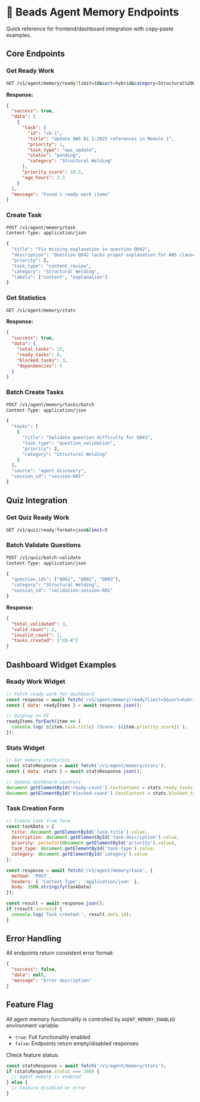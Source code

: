 # 🧠 Beads Agent Memory Endpoints

Quick reference for frontend/dashboard integration with copy-paste examples.

## Core Endpoints

### Get Ready Work
```bash
GET /v1/agent/memory/ready?limit=10&sort=hybrid&category=Structural%20Welding
```

**Response:**
```json
{
  "success": true,
  "data": [
    {
      "task": {
        "id": "cb-1",
        "title": "Update AWS D1.1:2025 references in Module 1",
        "priority": 1,
        "task_type": "aws_update",
        "status": "pending",
        "category": "Structural Welding"
      },
      "priority_score": 10.5,
      "age_hours": 2.3
    }
  ],
  "message": "Found 1 ready work items"
}
```

### Create Task
```bash
POST /v1/agent/memory/task
Content-Type: application/json

{
  "title": "Fix missing explanation in question Q042",
  "description": "Question Q042 lacks proper explanation for AWS clause reference",
  "priority": 2,
  "task_type": "content_review",
  "category": "Structural Welding",
  "labels": ["content", "explanation"]
}
```

### Get Statistics
```bash
GET /v1/agent/memory/stats
```

**Response:**
```json
{
  "success": true,
  "data": {
    "total_tasks": 15,
    "ready_tasks": 8,
    "blocked_tasks": 3,
    "dependencies": 5
  }
}
```

### Batch Create Tasks
```bash
POST /v1/agent/memory/tasks/batch
Content-Type: application/json

{
  "tasks": [
    {
      "title": "Validate question difficulty for Q043",
      "task_type": "question_validation",
      "priority": 2,
      "category": "Structural Welding"
    }
  ],
  "source": "agent_discovery",
  "session_id": "session-001"
}
```

## Quiz Integration

### Get Quiz Ready Work
```bash
GET /v1/quiz/ready?format=json&limit=5
```

### Batch Validate Questions
```bash
POST /v1/quiz/batch-validate
Content-Type: application/json

{
  "question_ids": ["Q001", "Q002", "Q003"],
  "category": "Structural Welding",
  "session_id": "validation-session-001"
}
```

**Response:**
```json
{
  "total_validated": 3,
  "valid_count": 2,
  "invalid_count": 1,
  "tasks_created": ["cb-4"]
}
```

## Dashboard Widget Examples

### Ready Work Widget
```javascript
// Fetch ready work for dashboard
const response = await fetch('/v1/agent/memory/ready?limit=5&sort=hybrid');
const { data: readyItems } = await response.json();

// Display in UI
readyItems.forEach(item => {
  console.log(`${item.task.title} (Score: ${item.priority_score})`);
});
```

### Stats Widget
```javascript
// Get memory statistics
const statsResponse = await fetch('/v1/agent/memory/stats');
const { data: stats } = await statsResponse.json();

// Update dashboard counters
document.getElementById('ready-count').textContent = stats.ready_tasks;
document.getElementById('blocked-count').textContent = stats.blocked_tasks;
```

### Task Creation Form
```javascript
// Create task from form
const taskData = {
  title: document.getElementById('task-title').value,
  description: document.getElementById('task-description').value,
  priority: parseInt(document.getElementById('priority').value),
  task_type: document.getElementById('task-type').value,
  category: document.getElementById('category').value
};

const response = await fetch('/v1/agent/memory/task', {
  method: 'POST',
  headers: { 'Content-Type': 'application/json' },
  body: JSON.stringify(taskData)
});

const result = await response.json();
if (result.success) {
  console.log('Task created:', result.data.id);
}
```

## Error Handling

All endpoints return consistent error format:
```json
{
  "success": false,
  "data": null,
  "message": "Error description"
}
```

## Feature Flag

All agent memory functionality is controlled by `AGENT_MEMORY_ENABLED` environment variable:
- `true`: Full functionality enabled
- `false`: Endpoints return empty/disabled responses

Check feature status:
```javascript
const statsResponse = await fetch('/v1/agent/memory/stats');
if (statsResponse.status === 200) {
  // Agent memory is enabled
} else {
  // Feature disabled or error
}
```
